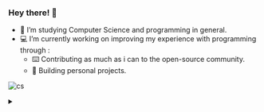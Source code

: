 ### Hey there! 👋
- 🌱 I’m studying Computer Science and programming in general.
- 💻 I’m currently working on improving my experience with programming through : 
  - ⌨️ Contributing as much as i can to the open-source community.
  - 🔣 Building personal projects.

![cs](https://c.tenor.com/AlUkiGkR2j8AAAAC/new-game-ahagon-umiko-programming.gif)
<details>
<summary>
</summary>
<a href="github.com/reiyuchan">
![Top Langs](https://github-readme-stats.vercel.app/api/top-langs/?username=reiyuchan&theme=tokyonight)
![stats](https://github-readme-stats.vercel.app/api?username=reiyuchan&theme=tokyonight)
   </a>
</details>
<!--
**reiyuchan/reiyuchan** is a ✨ _special_ ✨ repository because its `README.md` (this file) appears on your GitHub profile.

Here are some ideas to get you started:

- 🔭 I’m currently working on ...
- 🌱 I’m currently learning ...
- 👯 I’m looking to collaborate on ...
- 🤔 I’m looking for help with ...
- 💬 Ask me about ...
- 📫 How to reach me: ...
- 😄 Pronouns: ...
- ⚡ Fun fact: ...
-->
